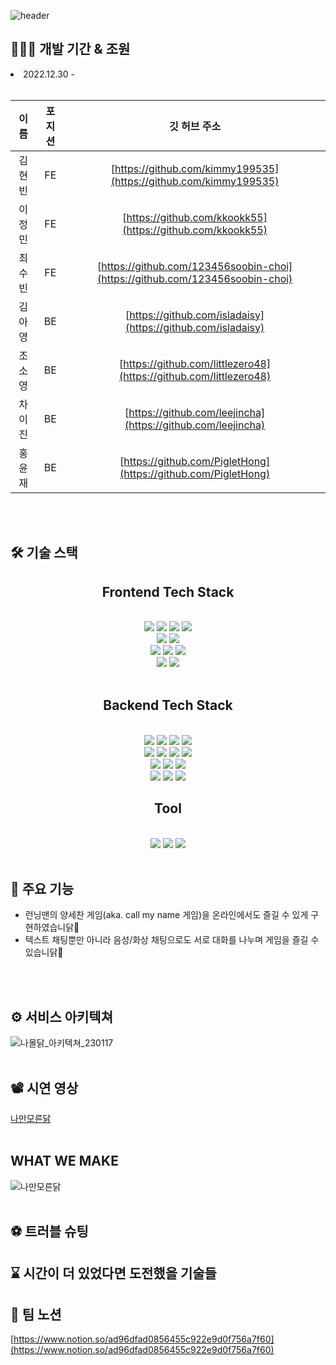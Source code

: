 ![header](https://capsule-render.vercel.app/api?type=waving&color=0:ffbc52,100:ff1800&height=200&text=NAMOLDAK&fontSize=70&fontColor=ffffff&desc=나만%20모른%20닭&descSize=20&descAlign=70&fontAlignY=30&descAlignY=50)

## 🧑🏻‍💻 개발 기간 & 조원
<li>2022.12.30 - </li> <br />

|  이름  |포지션| 깃 허브 주소  |
|:-----:|:---:|:--------------------------------:|
| 김현빈 |FE| [https://github.com/kimmy199535](https://github.com/kimmy199535) |
| 이정민 |FE| [https://github.com/kkookk55](https://github.com/kkookk55)    |
| 최수빈 |FE| [https://github.com/123456soobin-choi](https://github.com/123456soobin-choi) |
| 김아영 |BE| [https://github.com/isladaisy](https://github.com/isladaisy)     |
| 조소영 |BE| [https://github.com/littlezero48](https://github.com/littlezero48)  |
| 차이진 |BE| [https://github.com/leejincha](https://github.com/leejincha) |
| 홍윤재 |BE| [https://github.com/PigletHong](https://github.com/PigletHong) |
  
<br /> <br />

## 🛠 기술 스택
<div align=center> 
  
## Frontend Tech Stack
<br />
    <img src="https://img.shields.io/badge/html5-E34F26?style=for-the-badge&logo=html5&logoColor=white"> 
    <img src="https://img.shields.io/badge/css-1572B6?style=for-the-badge&logo=css3&logoColor=white"> 
    <img src="https://img.shields.io/badge/javascript-F7DF1E?style=for-the-badge&logo=javascript&logoColor=black">
    <img src="https://img.shields.io/badge/react Hook form-EC5990?style=for-the-badge&logo=reacthookform&logoColor=black">
    <br>
    <img src="https://img.shields.io/badge/react router-CA4245?style=for-the-badge&logo=reactrouter&logoColor=black">
    <img src="https://img.shields.io/badge/styled components-DB7093?style=for-the-badge&logo=styledcomponents&logoColor=black">
<br />
    <img src="https://img.shields.io/badge/axios-5A29E4?style=for-the-badge&logo=axios&logoColor=white">
    <img src="https://img.shields.io/badge/redux-764ABC?style=for-the-badge&logo=redux&logoColor=white">
    <img src="https://img.shields.io/badge/react-61DAFB?style=for-the-badge&logo=react&logoColor=black"> 
<br />
    <img src="https://img.shields.io/badge/sockJS-010101?style=for-the-badge&logo=socket.io&logoColor=white">
    <img src="https://img.shields.io/badge/webrtc-333333?style=for-the-badge&logo=webrtc&logoColor=white">
<br /><br />


## Backend Tech Stack
<br />
    <img src="https://img.shields.io/badge/java-007396?style=for-the-badge&logo=java&logoColor=white">
    <img src="https://img.shields.io/badge/spring-6DB33F?style=for-the-badge&logo=spring&logoColor=white">
    <img src="https://img.shields.io/badge/springboot-6DB33F?style=for-the-badge&logo=springboot&logoColor=white">
    <img src="https://img.shields.io/badge/spring security-6DB33F?style=for-the-badge&logo=springsecurity&logoColor=white">
<br />
    <img src="https://img.shields.io/badge/gradle-02303A?style=for-the-badge&logo=gradle&logoColor=white">
    <img src="https://img.shields.io/badge/mysql-4479A1?style=for-the-badge&logo=mysql&logoColor=white">
    <img src="https://img.shields.io/badge/ubuntu-E95420?style=for-the-badge&logo=ubuntu&logoColor=black">
    <img src="https://img.shields.io/badge/apache tomcat-F8DC75?style=for-the-badge&logo=apachetomcat&logoColor=white">
<br />
    <img src="https://img.shields.io/badge/amazon s3-569A31?style=for-the-badge&logo=amazons3&logoColor=white">
    <img src="https://img.shields.io/badge/amazon rds-527FFF?style=for-the-badge&logo=amazonrds&logoColor=white"> 
    <img src="https://img.shields.io/badge/amazon aws-232F3E?style=for-the-badge&logo=amazonaws&logoColor=white"> 
<br />
    <img src="https://img.shields.io/badge/redis-DC382D?style=for-the-badge&logo=redis&logoColor=white">
    <img src="https://img.shields.io/badge/JWT-black?style=for-the-badge&logo=JSON%20web%20tokens&logoColor=white">
    <img src="https://img.shields.io/badge/websocket-FFCD00?style=for-the-badge&logo=websocket&logoColor=white">
<br />
  
## Tool
<br />
    <img src="https://img.shields.io/badge/github-181717?style=for-the-badge&logo=github&logoColor=white">
    <img src="https://img.shields.io/badge/git-F05032?style=for-the-badge&logo=git&logoColor=white">
    <img src="https://img.shields.io/badge/swagger-85EA2D?style=for-the-badge&logo=swagger&logoColor=white">
</div>
<br />

## 📢 주요 기능
<ul>
<li> 런닝맨의 양세찬 게임(aka. call my name 게임)을 온라인에서도 즐길 수 있게 구현하였습니닭🐔</li>
<li> 텍스트 채팅뿐만 아니라 음성/화상 채팅으로도 서로 대화를 나누며 게임을 즐길 수 있습니닭🐔</li>
</ul>
<br /> <br />

## ⚙️ 서비스 아키텍쳐
![나몰닭_아키텍쳐_230117](https://user-images.githubusercontent.com/117756400/213394259-eb0b8fa3-42eb-4c78-840b-b6bc248f8b86.jpg)
<br /> <br />

## 📽 시연 영상
[나만모른닭]()
<br /> <br />

## WHAT WE MAKE
![나만모른닭](https://user-images.githubusercontent.com/117756400/213388162-feee2e08-174e-45b5-bdbb-0aadb88942cc.png)
<br /> <br />

## ⚽ 트러블 슈팅

## ⌛ 시간이 더 있었다면 도전했을 기술들

## 📔 팀 노션
[https://www.notion.so/ad96dfad0856455c922e9d0f756a7f60](https://www.notion.so/ad96dfad0856455c922e9d0f756a7f60)
